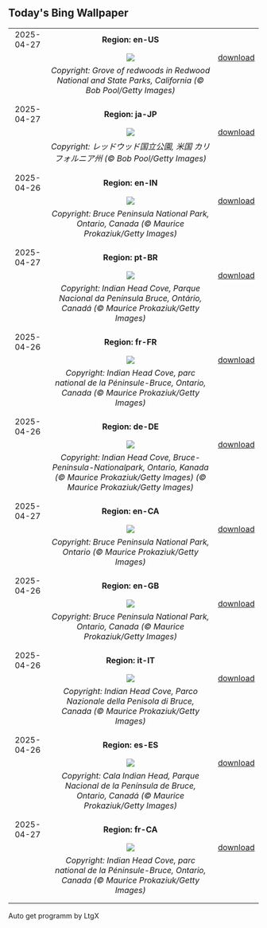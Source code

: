 ## Today's Bing Wallpaper
|      |      |      |
| :----: | :----: | :----: |
|2025-04-27|**Region: en-US**||
||![](https://www.bing.com/th?id=OHR.RedwoodGrove_EN-US3412092024_UHD.jpg&pid=hp&w=1152&h=648&rs=1&c=4)| [download](https://www.bing.com/th?id=OHR.RedwoodGrove_EN-US3412092024_UHD.jpg)|
||*Copyright: Grove of redwoods in Redwood National and State Parks, California (© Bob Pool/Getty Images)*
||
|||
|2025-04-27|**Region: ja-JP**||
||![](https://www.bing.com/th?id=OHR.RedwoodGrove_JA-JP2501396373_UHD.jpg&pid=hp&w=1152&h=648&rs=1&c=4)| [download](https://www.bing.com/th?id=OHR.RedwoodGrove_JA-JP2501396373_UHD.jpg)|
||*Copyright: レッドウッド国立公園, 米国 カリフォルニア州 (© Bob Pool/Getty Images)*
||
|||
|2025-04-26|**Region: en-IN**||
||![](https://www.bing.com/th?id=OHR.BrucePeninsula_EN-IN1803718083_UHD.jpg&pid=hp&w=1152&h=648&rs=1&c=4)| [download](https://www.bing.com/th?id=OHR.BrucePeninsula_EN-IN1803718083_UHD.jpg)|
||*Copyright: Bruce Peninsula National Park, Ontario, Canada (© Maurice Prokaziuk/Getty Images)*
||
|||
|2025-04-27|**Region: pt-BR**||
||![](https://www.bing.com/th?id=OHR.BrucePeninsula_PT-BR5440463539_UHD.jpg&pid=hp&w=1152&h=648&rs=1&c=4)| [download](https://www.bing.com/th?id=OHR.BrucePeninsula_PT-BR5440463539_UHD.jpg)|
||*Copyright: Indian Head Cove, Parque Nacional da Península Bruce, Ontário, Canadá (© Maurice Prokaziuk/Getty Images)*
||
|||
|2025-04-26|**Region: fr-FR**||
||![](https://www.bing.com/th?id=OHR.BrucePeninsula_FR-FR8669320621_UHD.jpg&pid=hp&w=1152&h=648&rs=1&c=4)| [download](https://www.bing.com/th?id=OHR.BrucePeninsula_FR-FR8669320621_UHD.jpg)|
||*Copyright: Indian Head Cove, parc national de la Péninsule-Bruce, Ontario, Canada (© Maurice Prokaziuk/Getty Images)*
||
|||
|2025-04-26|**Region: de-DE**||
||![](https://www.bing.com/th?id=OHR.BrucePeninsula_DE-DE2577994189_UHD.jpg&pid=hp&w=1152&h=648&rs=1&c=4)| [download](https://www.bing.com/th?id=OHR.BrucePeninsula_DE-DE2577994189_UHD.jpg)|
||*Copyright: Indian Head Cove, Bruce-Peninsula-Nationalpark, Ontario, Kanada (© Maurice Prokaziuk/Getty Images) (© Maurice Prokaziuk/Getty Images)*
||
|||
|2025-04-27|**Region: en-CA**||
||![](https://www.bing.com/th?id=OHR.BrucePeninsula_EN-CA7672437122_UHD.jpg&pid=hp&w=1152&h=648&rs=1&c=4)| [download](https://www.bing.com/th?id=OHR.BrucePeninsula_EN-CA7672437122_UHD.jpg)|
||*Copyright: Bruce Peninsula National Park, Ontario (© Maurice Prokaziuk/Getty Images)*
||
|||
|2025-04-26|**Region: en-GB**||
||![](https://www.bing.com/th?id=OHR.BrucePeninsula_EN-GB8078364985_UHD.jpg&pid=hp&w=1152&h=648&rs=1&c=4)| [download](https://www.bing.com/th?id=OHR.BrucePeninsula_EN-GB8078364985_UHD.jpg)|
||*Copyright: Bruce Peninsula National Park, Ontario, Canada (© Maurice Prokaziuk/Getty Images)*
||
|||
|2025-04-26|**Region: it-IT**||
||![](https://www.bing.com/th?id=OHR.BrucePeninsula_IT-IT1903425741_UHD.jpg&pid=hp&w=1152&h=648&rs=1&c=4)| [download](https://www.bing.com/th?id=OHR.BrucePeninsula_IT-IT1903425741_UHD.jpg)|
||*Copyright: Indian Head Cove, Parco Nazionale della Penisola di Bruce, Canada (© Maurice Prokaziuk/Getty Images)*
||
|||
|2025-04-26|**Region: es-ES**||
||![](https://www.bing.com/th?id=OHR.BrucePeninsula_ES-ES9582881448_UHD.jpg&pid=hp&w=1152&h=648&rs=1&c=4)| [download](https://www.bing.com/th?id=OHR.BrucePeninsula_ES-ES9582881448_UHD.jpg)|
||*Copyright: Cala Indian Head, Parque Nacional de la Península de Bruce, Ontario, Canadá (© Maurice Prokaziuk/Getty Images)*
||
|||
|2025-04-27|**Region: fr-CA**||
||![](https://www.bing.com/th?id=OHR.BrucePeninsula_FR-CA9084486245_UHD.jpg&pid=hp&w=1152&h=648&rs=1&c=4)| [download](https://www.bing.com/th?id=OHR.BrucePeninsula_FR-CA9084486245_UHD.jpg)|
||*Copyright: Indian Head Cove, parc national de la Péninsule-Bruce, Ontario, Canada (© Maurice Prokaziuk/Getty Images)*
||
|||

Auto get programm by LtgX
